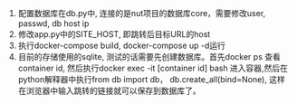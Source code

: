1. 配置数据库在db.py中, 连接的是nut项目的数据库core，需要修改user, passwd, db host ip
2. 修改app.py中的SITE_HOST, 即跳转后目标URL的host
3. 执行docker-compose build, docker-compose up -d运行
4. 目前的存储使用的sqlite, 测试的话需要先创建数据库。首先docker ps 查看container id, 然后执行docker exec -it [container id] bash 进入容器,然后在python解释器中执行from db import db， db.create_all(bind=None), 这样在浏览器中输入跳转的链接就可以保存到数据库了。